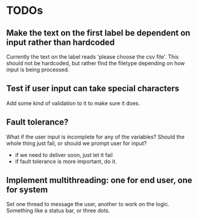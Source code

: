 TODOs
=====

Make the text on the first label be dependent on input rather than hardcoded
-----------------------------------------------------------------------------
Currently the text on the label reads 'please choose the csv file'. This should
not be hardcoded, but rather find the filetype depending on how input is being
processed.

Test if user input can take special characters
----------------------------------------------
Add some kind of validation to it to make sure it does.


Fault tolerance?
----------------
What if the user input is incomplete for any of the variables? Should the 
whole thing just fail, or should we prompt user for input?
- if we need to deliver soon, just let it fail
- if fault tolerance is more important, do it.


Implement multithreading: one for end user, one for system
----------------------------------------------------------
Set one thread to message the user, another to work on 
the logic. Something like a status bar, or three dots.